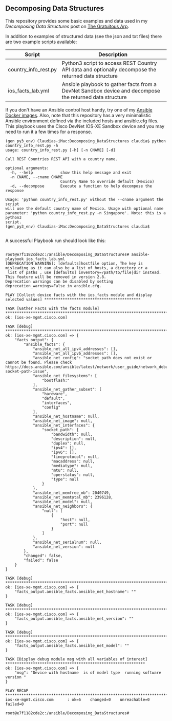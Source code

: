 ## Decomposing Data Structures

This repository provides some basic examples and data used in my *Decomposing Data Structures* post on [The Gratuitous Arp](https://gratuitous-arp.net/decomposing-data-structures/).

In addition to examples of structured data (see the json and txt files) there are two example scripts available:

Script | Description
-------|------------------
country_info_rest.py | Python3 script to access REST Country API data and optionally decompose the returned data structure
ios_facts_lab.yml | Ansible playbook to gather facts from a DevNet Sandbox device and decompose the returned data structure


If you don't have an Ansible control host handy, try one of my [Ansible Docker images](https://hub.docker.com/r/cldeluna/cosmic-light).
Also, note that this repository has a very minimalistic Ansible environment defined via the included hosts and ansible.cfg files.
This playbook uses the Cisco DevNet IOS-XE Sandbox device and you may need to run it a few times for a response.

```
(gen_py3_env) Claudias-iMac:Decomposing_DataStructures claudia$ python country_info_rest.py -h
usage: country_info_rest.py [-h] [-n CNAME] [-d]

Call REST Countries REST API with a country name.

optional arguments:
  -h, --help            show this help message and exit
  -n CNAME, --cname CNAME
                        Country Name to override default (Mexico)
  -d, --decompose       Execute a function to help decompose the response

Usage: 'python country_info_rest.py' without the --cname argument the script
will use the default country name of Mexico. Usage with optional name
parameter: 'python country_info_rest.py -n Singapore'. Note: this is a python3
script.
(gen_py3_env) Claudias-iMac:Decomposing_DataStructures claudia$ 


```


A successful Playbook run should look like this:

```ansible

root@e7f1182cde2c:/ansible/Decomposing_DataStructures# ansible-playbook ios_facts_lab.yml
[DEPRECATION WARNING]: [defaults]hostfile option, The key is misleading as it can also be a list of hosts, a directory or a
 list of paths , use [defaults] inventory=/path/to/file|dir instead. This feature will be removed in version 2.8.
Deprecation warnings can be disabled by setting deprecation_warnings=False in ansible.cfg.

PLAY [Collect device facts with the ios_facts module and display selected values] ******************************************

TASK [Gather Facts with the facts module] **********************************************************************************
ok: [ios-xe-mgmt.cisco.com]

TASK [debug] ***************************************************************************************************************
ok: [ios-xe-mgmt.cisco.com] => {
    "facts_output": {
        "ansible_facts": {
            "ansible_net_all_ipv4_addresses": [],
            "ansible_net_all_ipv6_addresses": [],
            "ansible_net_config": "socket_path does not exist or cannot be found. Please check https://docs.ansible.com/ansible/latest/network/user_guide/network_debug_troubleshooting.html#category-socket-path-issue",
            "ansible_net_filesystems": [
                "bootflash:"
            ],
            "ansible_net_gather_subset": [
                "hardware",
                "default",
                "interfaces",
                "config"
            ],
            "ansible_net_hostname": null,
            "ansible_net_image": null,
            "ansible_net_interfaces": {
                "socket_path": {
                    "bandwidth": null,
                    "description": null,
                    "duplex": null,
                    "ipv4": [],
                    "ipv6": [],
                    "lineprotocol": null,
                    "macaddress": null,
                    "mediatype": null,
                    "mtu": null,
                    "operstatus": null,
                    "type": null
                }
            },
            "ansible_net_memfree_mb": 2040749,
            "ansible_net_memtotal_mb": 2396128,
            "ansible_net_model": null,
            "ansible_net_neighbors": {
                "null": [
                    {
                        "host": null,
                        "port": null
                    }
                ]
            },
            "ansible_net_serialnum": null,
            "ansible_net_version": null
        },
        "changed": false,
        "failed": false
    }
}

TASK [debug] ***************************************************************************************************************
ok: [ios-xe-mgmt.cisco.com] => {
    "facts_output.ansible_facts.ansible_net_hostname": ""
}

TASK [debug] ***************************************************************************************************************
ok: [ios-xe-mgmt.cisco.com] => {
    "facts_output.ansible_facts.ansible_net_version": ""
}

TASK [debug] ***************************************************************************************************************
ok: [ios-xe-mgmt.cisco.com] => {
    "facts_output.ansible_facts.ansible_net_model": ""
}

TASK [Display debug module msg with all variables of interest] *************************************************************
ok: [ios-xe-mgmt.cisco.com] => {
    "msg": "Device with hostname  is of model type  running software version "
}

PLAY RECAP *****************************************************************************************************************
ios-xe-mgmt.cisco.com      : ok=6    changed=0    unreachable=0    failed=0

root@e7f1182cde2c:/ansible/Decomposing_DataStructures#

```